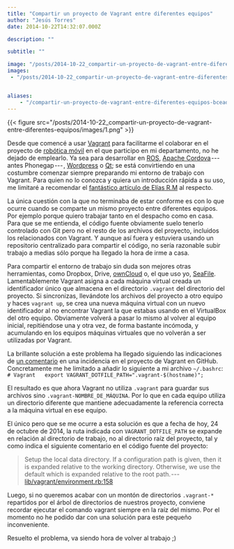 ```yaml
---
title: "Compartir un proyecto de Vagrant entre diferentes equipos"
author: "Jesús Torres"
date: 2014-10-22T14:32:07.000Z

description: ""

subtitle: ""

image: "/posts/2014-10-22_compartir-un-proyecto-de-vagrant-entre-diferentes-equipos/images/1.png" 
images:
 - "/posts/2014-10-22_compartir-un-proyecto-de-vagrant-entre-diferentes-equipos/images/1.png" 


aliases:
    - "/compartir-un-proyecto-de-vagrant-entre-diferentes-equipos-bceadb91148a"
---
```


{{< figure src="/posts/2014-10-22_compartir-un-proyecto-de-vagrant-entre-diferentes-equipos/images/1.png" >}}



Desde que comencé a usar [Vagrant](https://www.vagrantup.com/) para facilitarme el colaborar en el proyecto de [robótica móvil](http://verdino.webs.ull.es/) en el que participo en mi departamento, no he dejado de emplearlo.
Ya sea para desarrollar en [ROS](https://github.com/ull-isaatc/grull_vagrant), [Apache Cordova](https://github.com/driftyco/ionic-box) --- antes Phonegap --- , [Wordpress](https://atlas.hashicorp.com/70kft/boxes/lamp) o [Qt](https://github.com/ull-etsii-sistemas-operativos/videovigilancia-vagrant); se está convirtiendo en una costumbre comenzar siempre preparando mi entorno de trabajo con Vagrant.
Para quien no lo conozca y quiera un introducción rápida a su uso, me limitaré a recomendar el [fantástico artículo de Elías R.M](http://linuxgnublog.org/entorno-de-desarrollo-basado-en-maquina-virtual) al respecto.

La única cuestión con la que no terminaba de estar conforme es con lo que ocurre cuando se comparte un mismo proyecto entre diferentes equipos.
Por ejemplo porque quiero trabajar tanto en el despacho como en casa.
Para que se me entienda, el código fuente obviamente suelo tenerlo controlado con Git pero no el resto de los archivos del proyecto, incluidos los relacionados con Vagrant.
Y aunque así fuera y estuviera usando un repositorio centralizado para compartir el código, no sería razonable subir trabajo a medias sólo porque ha llegado la hora de irme a casa.

Para compartir el entorno de trabajo sin duda son mejores otras herramientas, como Dropbox, Drive, [ownCloud](http://owncloud.org/) o, el que uso yo, [SeaFile](http://seafile.com/en/home/).
Lamentablemente Vagrant asigna a cada máquina virtual creada un identificador único que almacena en el directorio `.vagrant` del directorio del proyecto.
Si sincronizas, llevándote los archivos del proyecto a otro equipo y haces `vagrant up`, se crea una nueva máquina virtual con un nuevo identificador al no encontrar Vagrant la que estabas usando en el VirtualBox del otro equipo.
Obviamente volverá a pasar lo mismo al volver al equipo inicial, repitiéndose una y otra vez, de forma bastante incómoda, y acumulando en los equipos máquinas virtuales que no volverán a ser utilizadas por Vagrant.

La brillante solución a este problema ha llegado siguiendo las indicaciones de [un comentario](https://github.com/mitchellh/vagrant/issues/3362#issuecomment-39110895) en una incidencia en el proyecto de Vagrant en GitHub.
Concretamente me he limitado a añadir lo siguiente a mi archivo `~/.bashrc`:
``# Vagrant  
export VAGRANT_DOTFILE_PATH=".vagrant-$(hostname)";``

El resultado es que ahora Vagrant no utiliza `.vagrant` para guardar sus archivos sino `.vagrant-NOMBRE_DE_MÁQUINA`.
Por lo que en cada equipo utiliza un directorio diferente que mantiene adecuadamente la referencia correcta a la máquina virtual en ese equipo.

El único pero que se me ocurre a esta solución es que a fecha de hoy, 24 de octubre de 2014, la ruta indicada con `VAGRANT_DOTFILE_PATH` se expande en relación al directorio de trabajo, no al directorio raíz del proyecto, tal y como indica el siguiente comentario en el código fuente del proyecto:
> Setup the local data directory. If a configuration path is given, then it is expanded relative to the working directory.
Otherwise, we use the default which is expanded relative to the root path. --- [lib/vagrant/environment.rb:158](https://github.com/mitchellh/vagrant/blob/master/lib/vagrant/environment.rb#L158)

Luego, si no queremos acabar con un montón de directorios `.vagrant-*` repartidos por el árbol de directorios de nuestros proyecto, conviene recordar ejecutar el comando vagrant siempre en la raíz del mismo.
Por el momento no he podido dar con una solución para este pequeño inconveniente.

Resuelto el problema, va siendo hora de volver al trabajo ;)
